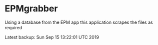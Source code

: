 # EPMgrabber
Using a database from the EPM app this application scrapes the files as required


Latest backup: Sun Sep 15 13:22:01 UTC 2019
